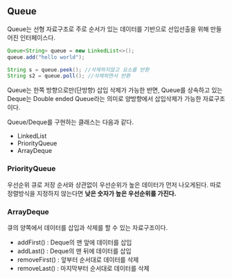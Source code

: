 ## Queue

Queue는 선형 자료구조로 주로 순서가 있는 데이터를 기반으로 선입선출을 위해 만들어진 인터페이스다. 

```java
Queue<String> queue = new LinkedList<>();
queue.add("hello world");

String s = queue.peek(); //삭제하지않고 요소를 반환
String s2 = queue.poll(); //삭제하면서 반환
```

Queue는 한쪽 방향으로만(단방향) 삽입 삭제가 가능한 반면, Queue를 상속하고 있는 Deque는 Double ended Queue라는 의미로 양방향에서 삽입삭제가 가능한 자료구조이다.

Queue/Deque를 구현하는 클래스는 다음과 같다.

- LinkedList
- PriorityQueue
- ArrayDeque

### PriorityQueue

우선순위 큐로 저장 순서와 상관없이 우선순위가 높은 데이터가 먼저 나오게된다. 따로 정렬방식을 지정하지 않는다면 **낮은 숫자가 높은 우선순위를 가진다.**
   
### ArrayDeque

큐의 양쪽에서 데이터를 삽입과 삭제를 할 수 있는 자료구조이다.

- addFirst() : Deque의 맨 앞에 데이터를 삽입
- addLast() : Deque의 맨 뒤에 데이터를 삽입
- removeFirst() : 앞부터 순서대로 데이터를 삭제
- removeLast() : 마지막부터 순서대로 데이터를 삭제
